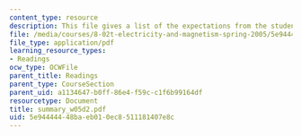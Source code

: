 ```yaml
---
content_type: resource
description: This file gives a list of the expectations from the students in the examination.
file: /media/courses/8-02t-electricity-and-magnetism-spring-2005/5e94444448baeb010ec8511181407e8c_summary_w05d2.pdf
file_type: application/pdf
learning_resource_types:
- Readings
ocw_type: OCWFile
parent_title: Readings
parent_type: CourseSection
parent_uid: a1134647-b0ff-86e4-f59c-c1f6b99164df
resourcetype: Document
title: summary_w05d2.pdf
uid: 5e944444-48ba-eb01-0ec8-511181407e8c
---
```

